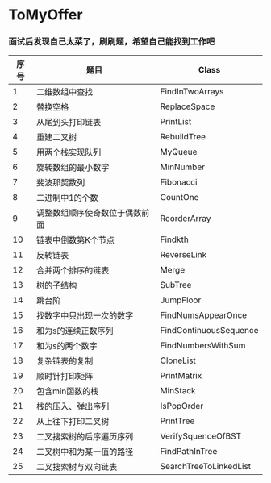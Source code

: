 # ToMyOffer
### 面试后发现自己太菜了，刷刷题，希望自己能找到工作吧
序号 | 题目 | Class
-|-|-
1|二维数组中查找|FindInTwoArrays 
2|替换空格|ReplaceSpace
3|从尾到头打印链表|PrintList
4|重建二叉树|RebuildTree
5|用两个栈实现队列|MyQueue
6|旋转数组的最小数字|MinNumber
7|斐波那契数列|Fibonacci
8|二进制中1的个数|CountOne
9|调整数组顺序使奇数位于偶数前面|ReorderArray
10|链表中倒数第K个节点|Findkth
11|反转链表|ReverseLink
12|合并两个排序的链表|Merge
13|树的子结构|SubTree
14|跳台阶|JumpFloor
15|找数字中只出现一次的数字|FindNumsAppearOnce
16|和为s的连续正数序列|FindContinuousSequence 
17|和为s的两个数字|FindNumbersWithSum
18|复杂链表的复制|CloneList
19|顺时针打印矩阵|PrintMatrix
20|包含min函数的栈|MinStack
21|栈的压入、弹出序列|IsPopOrder
22|从上往下打印二叉树|PrintTree
23|二叉搜索树的后序遍历序列|VerifySquenceOfBST
24|二叉树中和为某一值的路径            |FindPathInTree
25|二叉搜索树与双向链表|SearchTreeToLinkedList

